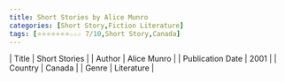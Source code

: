 ```yaml
---
title: Short Stories by Alice Munro
categories: [Short Story,Fiction Literature]
tags: [⭐⭐⭐⭐⭐⭐⭐☆☆☆ 7/10,Short Story,Canada]
---     
```

| Title | Short Stories  |
| Author |  Alice Munro  |
| Publication Date | 2001   |
| Country | Canada |
| Genre | Literature  |
        